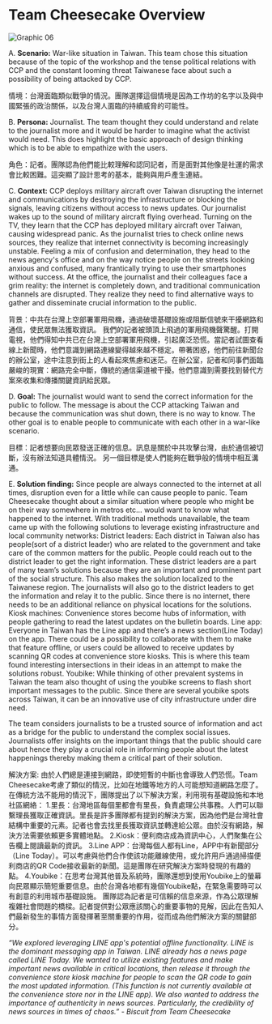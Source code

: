 # Team Cheesecake Overview

![Graphic 06](https://github.com/user-attachments/assets/db7619ad-c1b5-4621-ab61-d69320188e08)


A. **Scenario:** War-like situation in Taiwan. This team chose this situation because of the topic of the workshop and the tense political relations with CCP and the constant looming threat Taiwanese face about such a possibility of being attacked by CCP.

情境：台灣面臨類似戰爭的情況。團隊選擇這個情境是因為工作坊的名字以及與中國緊張的政治關係，以及台灣人面臨的持續威脅的可能性。

B. **Persona:** Journalist. The team thought they could understand and relate to the journalist more and it would be harder to imagine what the activist would need. This does highlight the basic approach of design thinking which is to be able to empathize with the users.

角色：記者。團隊認為他們能比較理解和認同記者，而是面對其他像是社運的需求會比較困難。這突顯了設計思考的基本，能夠與用戶產生連結。

C. **Context:** CCP deploys military aircraft over Taiwan disrupting the internet and communications by destroying the infrastructure or blocking the signals, leaving citizens without access to news updates. Our journalist wakes up to the sound of military aircraft flying overhead. Turning on the TV, they learn that the CCP has deployed military aircraft over Taiwan, causing widespread panic. As the journalist tries to check online news sources, they realize that internet connectivity is becoming increasingly unstable. Feeling a mix of confusion and determination, they head to the news agency's office and on the way notice people on the streets looking anxious and confused, many frantically trying to use their smartphones without success. At the office, the journalist and their colleagues face a grim reality: the internet is completely down, and traditional communication channels are disrupted. They realize they need to find alternative ways to gather and disseminate crucial information to the public.

背景：中共在台灣上空部署軍用飛機，通過破壞基礎設施或阻斷信號來干擾網路和通信，使民眾無法獲取資訊。
我們的記者被頭頂上飛過的軍用飛機聲驚醒。打開電視，他們得知中共已在台灣上空部署軍用飛機，引起廣泛恐慌。當記者試圖查看線上新聞時，他們意識到網路連線變得越來越不穩定。帶著困惑，他們前往新聞台的辦公室，途中注意到街上的人看起來焦慮和迷茫。在辦公室，記者和同事們面臨嚴峻的現實：網路完全中斷，傳統的通信渠道被干擾。他們意識到需要找到替代方案來收集和傳播關鍵資訊給民眾。

D. **Goal:** The journalist would want to send the correct information for the public to follow. The message is about the CCP attacking Taiwan and because the communication was shut down, there is no way to know. The other goal is to enable people to communicate with each other in a war-like scenario.

目標：記者想要向民眾發送正確的信息。訊息是關於中共攻擊台灣，由於通信被切斷，沒有辦法知道具體情況。 另一個目標是使人們能夠在戰爭般的情境中相互溝通。

E. **Solution finding:** Since people are always connected to the internet at all times, disruption even for a little while can cause people to panic. Team Cheesecake thought about a similar situation where people who might be on their way somewhere in metros etc… would want to know what happened to the internet. With traditional methods unavailable, the team came up with the following solutions to leverage existing infrastructure and local community networks:
District leaders: Each district in Taiwan also has people(sort of a district leader) who are related to the government and take care of the common matters for the public. People could reach out to the district leader to get the right information. These district leaders are a part of many team’s solutions because they are an important and prominent part of the social structure. This also makes the solution localized to the Taiwanese region. The journalists will also go to the district leaders to get the information and relay it to the public. Since there is no internet, there needs to be an additional reliance on physical locations for the solutions. 
Kiosk machines: Convenience stores become hubs of information, with people gathering to read the latest updates on the bulletin boards.
Line app: Everyone in Taiwan has the Line app and there’s a news section(Line Today) on the app. There could be a possibility to collaborate with them to make that feature offline, or users could be allowed to receive updates by scanning QR codes at convenience store kiosks. This is where this team found interesting intersections in their ideas in an attempt to make the solutions robust.
Youbike: While thinking of other prevalent systems in Taiwan the team also thought of using the youbike screens to flash short important messages to the public. Since there are several youbike spots across Taiwan, it can be an innovative use of city infrastructure under dire need.

The team considers journalists to be a trusted source of information and act as a bridge for the public to understand the complex social issues. Journalists offer insights on the important things that the public should care about hence they play a crucial role in informing people about the latest happenings thereby making them a critical part of their solution. 

解決方案: 由於人們總是連接到網路，即使短暫的中斷也會導致人們恐慌。Team Cheesecake考慮了類似的情況，比如在地鐵等地方的人可能想知道網路怎麼了。在傳統方法不能用的情況下，團隊提出了以下解決方案，利用現有基礎設施和本地社區網絡：
1.里長：台灣地區每個里都會有里長，負責處理公共事務。人們可以聯繫理長獲取正確資訊。里長是許多團隊都有提到的解決方案，因為他們是台灣社會結構中重要的元素。記者也會去找里長獲取資訊並轉達給公眾。由於沒有網路，解決方法需要依賴更多實體地點。
2.Kiosk：便利商店成為資訊中心，人們聚集在公告欄上閱讀最新的資訊。
3.Line APP：台灣每個人都有Line，APP中有新聞部分（Line Today）。可以考慮與他們合作使該功能離線使用，或允許用戶通過掃描便利商店的QR Code接收最新的新聞。這是團隊在研究解決方案時發現的有趣的點。
4.Youbike：在思考台灣其他普及系統時，團隊還想到使用Youbike上的螢幕向民眾顯示簡短重要信息。由於台灣各地都有幾個Youbike點，在緊急需要時可以有創意的利用城市基礎設施。
團隊認為記者是可信賴的信息來源，作為公眾理解複雜社會問題的橋樑。記者提供對公眾應該關心的重要事物的見解，因此在告知人們最新發生的事情方面發揮著至關重要的作用，從而成為他們解決方案的關鍵部分。

_“We explored leveraging LINE app's potential offline functionality. LINE is the dominant messaging app in Taiwan. LINE already has a news page called LINE Today. We wanted to utilize existing features and make important news available in critical locations, then release it through the convenience store kiosk machine for people to scan the QR code to gain the most updated information. (This function is not currently available at the convenience store nor in the LINE app). We also wanted to address the importance of authenticity in news sources. Particularly, the credibility of news sources in times of chaos.” - Biscuit from Team Cheesecake_
